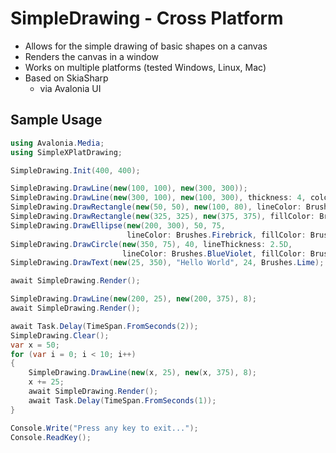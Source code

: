 # SimpleDrawing - Cross Platform

- Allows for the simple drawing of basic shapes on a canvas
- Renders the canvas in a window
- Works on multiple platforms (tested Windows, Linux, Mac)
- Based on SkiaSharp
  - via Avalonia UI 

## Sample Usage

```csharp
using Avalonia.Media;
using SimpleXPlatDrawing;

SimpleDrawing.Init(400, 400);

SimpleDrawing.DrawLine(new(100, 100), new(300, 300));
SimpleDrawing.DrawLine(new(300, 100), new(100, 300), thickness: 4, color: Brushes.Green);
SimpleDrawing.DrawRectangle(new(50, 50), new(100, 80), lineColor: Brushes.Red);
SimpleDrawing.DrawRectangle(new(325, 325), new(375, 375), fillColor: Brushes.Azure);
SimpleDrawing.DrawEllipse(new(200, 300), 50, 75, 
                          lineColor: Brushes.Firebrick, fillColor: Brushes.Firebrick);
SimpleDrawing.DrawCircle(new(350, 75), 40, lineThickness: 2.5D, 
                         lineColor: Brushes.BlueViolet, fillColor: Brushes.Gold);
SimpleDrawing.DrawText(new(25, 350), "Hello World", 24, Brushes.Lime);

await SimpleDrawing.Render();

SimpleDrawing.DrawLine(new(200, 25), new(200, 375), 8);
await SimpleDrawing.Render();

await Task.Delay(TimeSpan.FromSeconds(2));
SimpleDrawing.Clear();
var x = 50;
for (var i = 0; i < 10; i++)
{
    SimpleDrawing.DrawLine(new(x, 25), new(x, 375), 8);
    x += 25;
    await SimpleDrawing.Render();
    await Task.Delay(TimeSpan.FromSeconds(1));
}

Console.Write("Press any key to exit...");
Console.ReadKey();
```